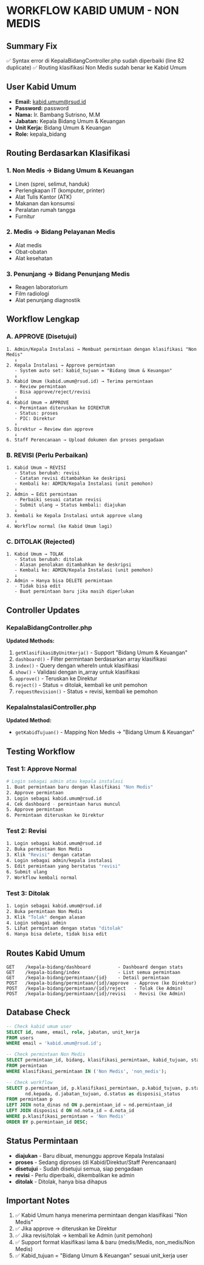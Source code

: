 # WORKFLOW KABID UMUM - NON MEDIS

## Summary Fix
✅ Syntax error di KepalaBidangController.php sudah diperbaiki (line 82 duplicate)
✅ Routing klasifikasi Non Medis sudah benar ke Kabid Umum

## User Kabid Umum
- **Email:** kabid.umum@rsud.id
- **Password:** password
- **Nama:** Ir. Bambang Sutrisno, M.M
- **Jabatan:** Kepala Bidang Umum & Keuangan
- **Unit Kerja:** Bidang Umum & Keuangan
- **Role:** kepala_bidang

## Routing Berdasarkan Klasifikasi

### 1. **Non Medis** → Bidang Umum & Keuangan
   - Linen (sprei, selimut, handuk)
   - Perlengkapan IT (komputer, printer)
   - Alat Tulis Kantor (ATK)
   - Makanan dan konsumsi
   - Peralatan rumah tangga
   - Furnitur

### 2. **Medis** → Bidang Pelayanan Medis
   - Alat medis
   - Obat-obatan
   - Alat kesehatan

### 3. **Penunjang** → Bidang Penunjang Medis
   - Reagen laboratorium
   - Film radiologi
   - Alat penunjang diagnostik

## Workflow Lengkap

### A. APPROVE (Disetujui)
```
1. Admin/Kepala Instalasi → Membuat permintaan dengan klasifikasi "Non Medis"
   ↓
2. Kepala Instalasi → Approve permintaan
   - System auto set: kabid_tujuan = "Bidang Umum & Keuangan"
   ↓
3. Kabid Umum (kabid.umum@rsud.id) → Terima permintaan
   - Review permintaan
   - Bisa approve/reject/revisi
   ↓
4. Kabid Umum → APPROVE
   - Permintaan diteruskan ke DIREKTUR
   - Status: proses
   - PIC: Direktur
   ↓
5. Direktur → Review dan approve
   ↓
6. Staff Perencanaan → Upload dokumen dan proses pengadaan
```

### B. REVISI (Perlu Perbaikan)
```
1. Kabid Umum → REVISI
   - Status berubah: revisi
   - Catatan revisi ditambahkan ke deskripsi
   - Kembali ke: ADMIN/Kepala Instalasi (unit pemohon)
   ↓
2. Admin → Edit permintaan
   - Perbaiki sesuai catatan revisi
   - Submit ulang → Status kembali: diajukan
   ↓
3. Kembali ke Kepala Instalasi untuk approve ulang
   ↓
4. Workflow normal (ke Kabid Umum lagi)
```

### C. DITOLAK (Rejected)
```
1. Kabid Umum → TOLAK
   - Status berubah: ditolak
   - Alasan penolakan ditambahkan ke deskripsi
   - Kembali ke: ADMIN/Kepala Instalasi (unit pemohon)
   ↓
2. Admin → Hanya bisa DELETE permintaan
   - Tidak bisa edit
   - Buat permintaan baru jika masih diperlukan
```

## Controller Updates

### KepalaBidangController.php
**Updated Methods:**
1. `getKlasifikasiByUnitKerja()` - Support "Bidang Umum & Keuangan"
2. `dashboard()` - Filter permintaan berdasarkan array klasifikasi
3. `index()` - Query dengan whereIn untuk klasifikasi
4. `show()` - Validasi dengan in_array untuk klasifikasi
5. `approve()` - Teruskan ke Direktur
6. `reject()` - Status = ditolak, kembali ke unit pemohon
7. `requestRevision()` - Status = revisi, kembali ke pemohon

### KepalaInstalasiController.php
**Updated Method:**
- `getKabidTujuan()` - Mapping Non Medis → "Bidang Umum & Keuangan"

## Testing Workflow

### Test 1: Approve Normal
```bash
# Login sebagai admin atau kepala instalasi
1. Buat permintaan baru dengan klasifikasi "Non Medis"
2. Approve permintaan
3. Login sebagai kabid.umum@rsud.id
4. Cek dashboard - permintaan harus muncul
5. Approve permintaan
6. Permintaan diteruskan ke Direktur
```

### Test 2: Revisi
```bash
1. Login sebagai kabid.umum@rsud.id
2. Buka permintaan Non Medis
3. Klik "Revisi" dengan catatan
4. Login sebagai admin/kepala instalasi
5. Edit permintaan yang berstatus "revisi"
6. Submit ulang
7. Workflow kembali normal
```

### Test 3: Ditolak
```bash
1. Login sebagai kabid.umum@rsud.id
2. Buka permintaan Non Medis
3. Klik "Tolak" dengan alasan
4. Login sebagai admin
5. Lihat permintaan dengan status "ditolak"
6. Hanya bisa delete, tidak bisa edit
```

## Routes Kabid Umum
```
GET    /kepala-bidang/dashboard          - Dashboard dengan stats
GET    /kepala-bidang/index              - List semua permintaan
GET    /kepala-bidang/permintaan/{id}    - Detail permintaan
POST   /kepala-bidang/permintaan/{id}/approve  - Approve (ke Direktur)
POST   /kepala-bidang/permintaan/{id}/reject   - Tolak (ke Admin)
POST   /kepala-bidang/permintaan/{id}/revisi   - Revisi (ke Admin)
```

## Database Check
```sql
-- Check kabid umum user
SELECT id, name, email, role, jabatan, unit_kerja 
FROM users 
WHERE email = 'kabid.umum@rsud.id';

-- Check permintaan Non Medis
SELECT permintaan_id, bidang, klasifikasi_permintaan, kabid_tujuan, status
FROM permintaan
WHERE klasifikasi_permintaan IN ('Non Medis', 'non_medis');

-- Check workflow
SELECT p.permintaan_id, p.klasifikasi_permintaan, p.kabid_tujuan, p.status,
       nd.kepada, d.jabatan_tujuan, d.status as disposisi_status
FROM permintaan p
LEFT JOIN nota_dinas nd ON p.permintaan_id = nd.permintaan_id
LEFT JOIN disposisi d ON nd.nota_id = d.nota_id
WHERE p.klasifikasi_permintaan = 'Non Medis'
ORDER BY p.permintaan_id DESC;
```

## Status Permintaan
- **diajukan** - Baru dibuat, menunggu approve Kepala Instalasi
- **proses** - Sedang diproses (di Kabid/Direktur/Staff Perencanaan)
- **disetujui** - Sudah disetujui semua, siap pengadaan
- **revisi** - Perlu diperbaiki, dikembalikan ke admin
- **ditolak** - Ditolak, hanya bisa dihapus

## Important Notes
1. ✅ Kabid Umum hanya menerima permintaan dengan klasifikasi "Non Medis"
2. ✅ Jika approve → diteruskan ke Direktur
3. ✅ Jika revisi/tolak → kembali ke Admin (unit pemohon)
4. ✅ Support format klasifikasi lama & baru (medis/Medis, non_medis/Non Medis)
5. ✅ Kabid_tujuan = "Bidang Umum & Keuangan" sesuai unit_kerja user
